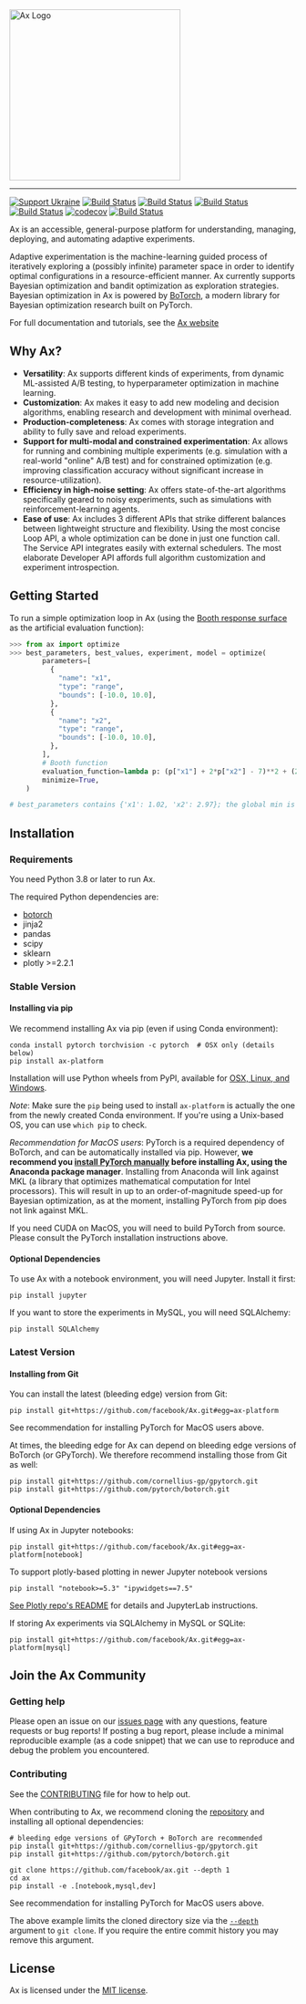 <img width="300" src="https://ax.dev/img/ax_logo_lockup.svg" alt="Ax Logo" />

<hr/>

[![Support Ukraine](https://img.shields.io/badge/Support-Ukraine-FFD500?style=flat&labelColor=005BBB)](https://opensource.fb.com/support-ukraine)
[![Build Status](https://img.shields.io/pypi/v/ax-platform.svg)](https://pypi.org/project/ax-platform/)
[![Build Status](https://img.shields.io/pypi/pyversions/ax-platform.svg)](https://pypi.org/project/ax-platform/)
[![Build Status](https://img.shields.io/pypi/wheel/ax-platform.svg)](https://pypi.org/project/ax-platform/)
[![Build Status](https://github.com/facebook/Ax/workflows/Build%20and%20Test%20Workflow/badge.svg)](https://github.com/facebook/Ax/actions?query=workflow%3A%22Build+and+Test+Workflow%22)
[![codecov](https://codecov.io/gh/facebook/Ax/branch/main/graph/badge.svg)](https://codecov.io/gh/facebook/Ax)
[![Build Status](https://img.shields.io/badge/license-MIT-green.svg)](LICENSE)

Ax is an accessible, general-purpose platform for understanding, managing,
deploying, and automating adaptive experiments.

Adaptive experimentation is the machine-learning guided process of iteratively
exploring a (possibly infinite) parameter space in order to identify optimal
configurations in a resource-efficient manner. Ax currently supports Bayesian
optimization and bandit optimization as exploration strategies. Bayesian
optimization in Ax is powered by [BoTorch](https://github.com/facebookexternal/botorch),
a modern library for Bayesian optimization research built on PyTorch.

For full documentation and tutorials, see the [Ax website](https://ax.dev)

## Why Ax?

* **Versatility**: Ax supports different kinds of experiments, from dynamic ML-assisted A/B testing, to hyperparameter optimization in machine learning.
* **Customization**: Ax makes it easy to add new modeling and decision algorithms, enabling research and development with minimal overhead.
* **Production-completeness**: Ax comes with storage integration and ability to fully save and reload experiments.
* **Support for multi-modal and constrained experimentation**: Ax allows for running and combining multiple experiments (e.g. simulation with a real-world "online" A/B test) and for constrained optimization (e.g. improving classification accuracy without significant increase in resource-utilization).
* **Efficiency in high-noise setting**: Ax offers state-of-the-art algorithms specifically geared to noisy experiments, such as simulations with reinforcement-learning agents.
* **Ease of use**: Ax includes 3 different APIs that strike different balances between lightweight structure and flexibility. Using the most concise Loop API, a whole optimization can be done in just one function call. The Service API integrates easily with external schedulers. The most elaborate Developer API affords full algorithm customization and experiment introspection.

## Getting Started

To run a simple optimization loop in Ax (using the
[Booth response surface](https://www.sfu.ca/~ssurjano/booth.html) as the
artificial evaluation function):

```python
>>> from ax import optimize
>>> best_parameters, best_values, experiment, model = optimize(
        parameters=[
          {
            "name": "x1",
            "type": "range",
            "bounds": [-10.0, 10.0],
          },
          {
            "name": "x2",
            "type": "range",
            "bounds": [-10.0, 10.0],
          },
        ],
        # Booth function
        evaluation_function=lambda p: (p["x1"] + 2*p["x2"] - 7)**2 + (2*p["x1"] + p["x2"] - 5)**2,
        minimize=True,
    )

# best_parameters contains {'x1': 1.02, 'x2': 2.97}; the global min is (1, 3)
```

## Installation

### Requirements
You need Python 3.8 or later to run Ax.

The required Python dependencies are:

* [botorch](https://www.botorch.org)
* jinja2
* pandas
* scipy
* sklearn
* plotly >=2.2.1

### Stable Version

#### Installing via pip
We recommend installing Ax via pip (even if using Conda environment):

```
conda install pytorch torchvision -c pytorch  # OSX only (details below)
pip install ax-platform
```

Installation will use Python wheels from PyPI, available for [OSX, Linux, and Windows](https://pypi.org/project/ax-platform/#files).

*Note*: Make sure the `pip` being used to install `ax-platform` is actually the one from the newly created Conda environment.
If you're using a Unix-based OS, you can use `which pip` to check.

*Recommendation for MacOS users*: PyTorch is a required dependency of BoTorch, and can be automatically installed via pip.
However, **we recommend you [install PyTorch manually](https://pytorch.org/get-started/locally/#anaconda-1) before installing Ax, using the Anaconda package manager**.
Installing from Anaconda will link against MKL (a library that optimizes mathematical computation for Intel processors).
This will result in up to an order-of-magnitude speed-up for Bayesian optimization, as at the moment, installing PyTorch from pip does not link against MKL.

If you need CUDA on MacOS, you will need to build PyTorch from source. Please consult the PyTorch installation instructions above.

#### Optional Dependencies

To use Ax with a notebook environment, you will need Jupyter. Install it first:
```
pip install jupyter
```

If you want to store the experiments in MySQL, you will need SQLAlchemy:
```
pip install SQLAlchemy
```

### Latest Version

#### Installing from Git

You can install the latest (bleeding edge) version from Git:

```
pip install git+https://github.com/facebook/Ax.git#egg=ax-platform
```

See recommendation for installing PyTorch for MacOS users above.

At times, the bleeding edge for Ax can depend on bleeding edge versions of BoTorch (or GPyTorch). We therefore recommend installing those from Git as well:
```
pip install git+https://github.com/cornellius-gp/gpytorch.git
pip install git+https://github.com/pytorch/botorch.git
```

#### Optional Dependencies

If using Ax in Jupyter notebooks:

```
pip install git+https://github.com/facebook/Ax.git#egg=ax-platform[notebook]
```

To support plotly-based plotting in newer Jupyter notebook versions

```
pip install "notebook>=5.3" "ipywidgets==7.5"
```

[See Plotly repo's README](https://github.com/plotly/plotly.py#jupyter-notebook-support) for details and JupyterLab instructions.

If storing Ax experiments via SQLAlchemy in MySQL or SQLite:
```
pip install git+https://github.com/facebook/Ax.git#egg=ax-platform[mysql]
```

## Join the Ax Community

### Getting help

Please open an issue on our [issues page](https://github.com/facebook/Ax/issues) with any questions, feature requests or bug reports! If posting a bug report, please include a minimal reproducible example (as a code snippet) that we can use to reproduce and debug the problem you encountered.

### Contributing

See the [CONTRIBUTING](CONTRIBUTING.md) file for how to help out.

When contributing to Ax, we recommend cloning the [repository](https://github.com/facebook/Ax) and installing all optional dependencies:

```
# bleeding edge versions of GPyTorch + BoTorch are recommended
pip install git+https://github.com/cornellius-gp/gpytorch.git
pip install git+https://github.com/pytorch/botorch.git

git clone https://github.com/facebook/ax.git --depth 1
cd ax
pip install -e .[notebook,mysql,dev]
```

See recommendation for installing PyTorch for MacOS users above.

The above example limits the cloned directory size via the
[`--depth`](https://git-scm.com/docs/git-clone#Documentation/git-clone.txt---depthltdepthgt)
argument to `git clone`. If you require the entire commit history you may remove this
argument.

## License

Ax is licensed under the [MIT license](./LICENSE).
